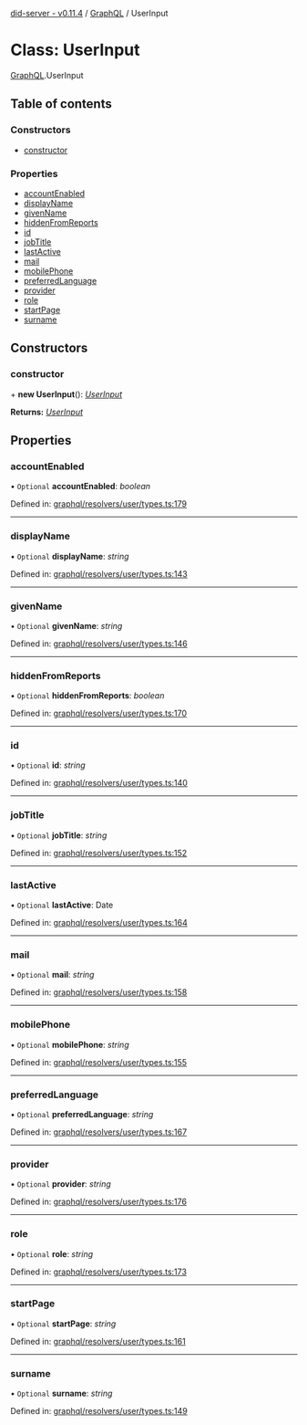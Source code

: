 [did-server - v0.11.4](../README.md) / [GraphQL](../modules/graphql.md) / UserInput

# Class: UserInput

[GraphQL](../modules/graphql.md).UserInput

## Table of contents

### Constructors

- [constructor](graphql.userinput.md#constructor)

### Properties

- [accountEnabled](graphql.userinput.md#accountenabled)
- [displayName](graphql.userinput.md#displayname)
- [givenName](graphql.userinput.md#givenname)
- [hiddenFromReports](graphql.userinput.md#hiddenfromreports)
- [id](graphql.userinput.md#id)
- [jobTitle](graphql.userinput.md#jobtitle)
- [lastActive](graphql.userinput.md#lastactive)
- [mail](graphql.userinput.md#mail)
- [mobilePhone](graphql.userinput.md#mobilephone)
- [preferredLanguage](graphql.userinput.md#preferredlanguage)
- [provider](graphql.userinput.md#provider)
- [role](graphql.userinput.md#role)
- [startPage](graphql.userinput.md#startpage)
- [surname](graphql.userinput.md#surname)

## Constructors

### constructor

\+ **new UserInput**(): [*UserInput*](graphql.userinput.md)

**Returns:** [*UserInput*](graphql.userinput.md)

## Properties

### accountEnabled

• `Optional` **accountEnabled**: *boolean*

Defined in: [graphql/resolvers/user/types.ts:179](https://github.com/Puzzlepart/did/blob/dev/server/graphql/resolvers/user/types.ts#L179)

___

### displayName

• `Optional` **displayName**: *string*

Defined in: [graphql/resolvers/user/types.ts:143](https://github.com/Puzzlepart/did/blob/dev/server/graphql/resolvers/user/types.ts#L143)

___

### givenName

• `Optional` **givenName**: *string*

Defined in: [graphql/resolvers/user/types.ts:146](https://github.com/Puzzlepart/did/blob/dev/server/graphql/resolvers/user/types.ts#L146)

___

### hiddenFromReports

• `Optional` **hiddenFromReports**: *boolean*

Defined in: [graphql/resolvers/user/types.ts:170](https://github.com/Puzzlepart/did/blob/dev/server/graphql/resolvers/user/types.ts#L170)

___

### id

• `Optional` **id**: *string*

Defined in: [graphql/resolvers/user/types.ts:140](https://github.com/Puzzlepart/did/blob/dev/server/graphql/resolvers/user/types.ts#L140)

___

### jobTitle

• `Optional` **jobTitle**: *string*

Defined in: [graphql/resolvers/user/types.ts:152](https://github.com/Puzzlepart/did/blob/dev/server/graphql/resolvers/user/types.ts#L152)

___

### lastActive

• `Optional` **lastActive**: Date

Defined in: [graphql/resolvers/user/types.ts:164](https://github.com/Puzzlepart/did/blob/dev/server/graphql/resolvers/user/types.ts#L164)

___

### mail

• `Optional` **mail**: *string*

Defined in: [graphql/resolvers/user/types.ts:158](https://github.com/Puzzlepart/did/blob/dev/server/graphql/resolvers/user/types.ts#L158)

___

### mobilePhone

• `Optional` **mobilePhone**: *string*

Defined in: [graphql/resolvers/user/types.ts:155](https://github.com/Puzzlepart/did/blob/dev/server/graphql/resolvers/user/types.ts#L155)

___

### preferredLanguage

• `Optional` **preferredLanguage**: *string*

Defined in: [graphql/resolvers/user/types.ts:167](https://github.com/Puzzlepart/did/blob/dev/server/graphql/resolvers/user/types.ts#L167)

___

### provider

• `Optional` **provider**: *string*

Defined in: [graphql/resolvers/user/types.ts:176](https://github.com/Puzzlepart/did/blob/dev/server/graphql/resolvers/user/types.ts#L176)

___

### role

• `Optional` **role**: *string*

Defined in: [graphql/resolvers/user/types.ts:173](https://github.com/Puzzlepart/did/blob/dev/server/graphql/resolvers/user/types.ts#L173)

___

### startPage

• `Optional` **startPage**: *string*

Defined in: [graphql/resolvers/user/types.ts:161](https://github.com/Puzzlepart/did/blob/dev/server/graphql/resolvers/user/types.ts#L161)

___

### surname

• `Optional` **surname**: *string*

Defined in: [graphql/resolvers/user/types.ts:149](https://github.com/Puzzlepart/did/blob/dev/server/graphql/resolvers/user/types.ts#L149)
